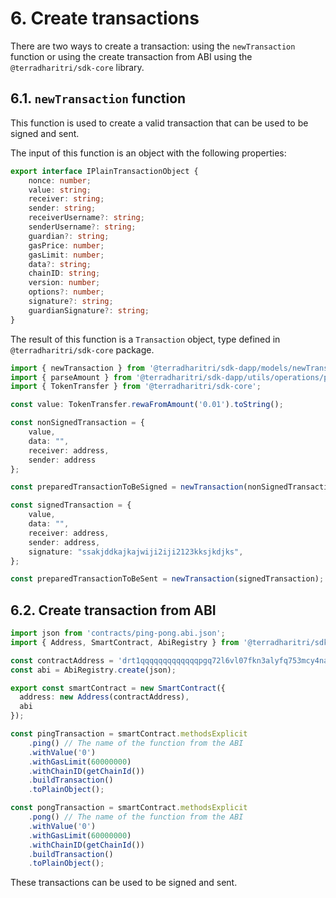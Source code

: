 # 6. Create transactions

There are two ways to create a transaction: using the `newTransaction` function or using the create transaction from ABI using the `@terradharitri/sdk-core` library.

## 6.1. `newTransaction` function

This function is used to create a valid transaction that can be used to be signed and sent.

The input of this function is an object with the following properties:

```typescript
export interface IPlainTransactionObject {
    nonce: number;
    value: string;
    receiver: string;
    sender: string;
    receiverUsername?: string;
    senderUsername?: string;
    guardian?: string;
    gasPrice: number;
    gasLimit: number;
    data?: string;
    chainID: string;
    version: number;
    options?: number;
    signature?: string;
    guardianSignature?: string;
}
```

The result of this function is a `Transaction` object, type defined in `@terradharitri/sdk-core` package.

```typescript
import { newTransaction } from '@terradharitri/sdk-dapp/models/newTransaction';
import { parseAmount } from '@terradharitri/sdk-dapp/utils/operations/parseAmount';
import { TokenTransfer } from '@terradharitri/sdk-core';

const value: TokenTransfer.rewaFromAmount('0.01').toString();

const nonSignedTransaction = {
    value,
    data: "",
    receiver: address,
    sender: address
};

const preparedTransactionToBeSigned = newTransaction(nonSignedTransaction);

const signedTransaction = {
    value,
    data: "",
    receiver: address,
    sender: address,
    signature: "ssakjddkajkajwiji2iji2123kksjkdjks",
};

const preparedTransactionToBeSent = newTransaction(signedTransaction);
```

## 6.2. Create transaction from ABI

```typescript
import json from 'contracts/ping-pong.abi.json';
import { Address, SmartContract, AbiRegistry } from '@terradharitri/sdk-core';

const contractAddress = 'drt1qqqqqqqqqqqqqpgq72l6vl07fkn3alyfq753mcy4nakm0l72396qtytwhc'; // The address of the smart contract
const abi = AbiRegistry.create(json);

export const smartContract = new SmartContract({
  address: new Address(contractAddress),
  abi
});

const pingTransaction = smartContract.methodsExplicit
    .ping() // The name of the function from the ABI
    .withValue('0')
    .withGasLimit(60000000)
    .withChainID(getChainId())
    .buildTransaction()
    .toPlainObject();

const pongTransaction = smartContract.methodsExplicit
    .pong() // The name of the function from the ABI
    .withValue('0')
    .withGasLimit(60000000)
    .withChainID(getChainId())
    .buildTransaction()
    .toPlainObject();
```
These transactions can be used to be signed and sent.